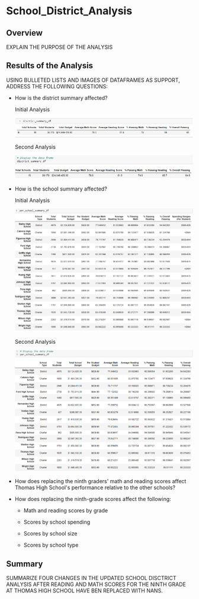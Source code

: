 # School_District_Analysis

## Overview
EXPLAIN THE PURPOSE OF THE ANALYSIS

## Results of the Analysis
USING BULLETED LISTS AND IMAGES OF DATAFRAMES AS SUPPORT, ADDRESS THE FOLLOWING QUESTIONS:

* How is the district summary affected?

    Initial Analysis

    ![](images/district_summary_df_v1.png)

    Second Analysis

    ![](images/district_summary_df_v2.png)

* How is the school summary affected?

    Initial Analysis

    ![](images/per_school_summary_df_v1.png)

    Second Analysis

    ![](images/per_school_summary_df_v2.png)

* How does replacing the ninth graders' math and reading scores affect Thomas High School's performance relative to the other schools?

* How does replacing the ninth-grade scores affect the following:

    * Math and reading scores by grade

    * Scores by school spending

    * Scores by school size

    * Scores by school type


## Summary
SUMMARIZE FOUR CHANGES IN THE UPDATED SCHOOL DISCTRICT ANALYSIS AFTER READING AND MATH SCORES FOR THE NINTH GRADE AT THOMAS HIGH SCHOOL HAVE BEN REPLACED WITH NANS.

